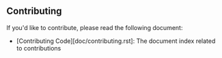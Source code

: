 Contributing
------------

If you'd like to contribute, please read the following document:

* [Contributing Code][doc/contributing.rst]: The document index related to contributions
